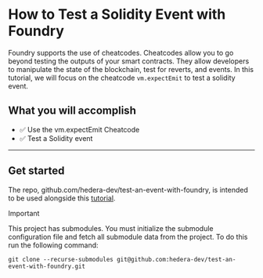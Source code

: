 # How to Test a Solidity Event with Foundry 

Foundry supports the use of cheatcodes. Cheatcodes allow you to go beyond testing the outputs of your smart contracts. They allow developers to manipulate the state of the blockchain, test for reverts, 
and events. In this tutorial, we will focus on the cheatcode `vm.expectEmit` to test a solidity event.

## What you will accomplish

- ✅ Use the vm.expectEmit Cheatcode
- ✅ Test a Solidity event


---

## Get started

The repo, github.com/hedera-dev/test-an-event-with-foundry, is intended to be used alongside this [tutorial](docs.hedera.com).

> [!IMPORTANT]  
> This project has submodules. You  must initialize the submodule configuration file and fetch all submodule data from the project. To do this run the following command:

```shell
git clone --recurse-submodules git@github.com:hedera-dev/test-an-event-with-foundry.git
```